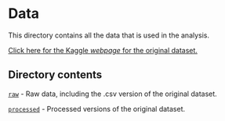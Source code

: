 # Data
This directory contains all the data that is used in the analysis.

[Click here for the Kaggle *webpage* for the original dataset.](https://www.kaggle.com/osmi/mental-health-in-tech-survey)

## Directory contents
[``raw``](raw) - Raw data, including the .csv version of the original dataset.

[``processed``](processed) - Processed versions of the original dataset.





